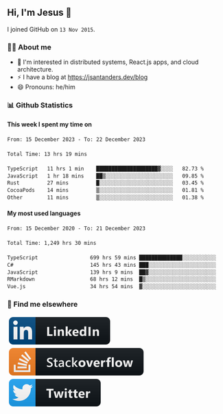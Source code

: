 ## Hi, I'm Jesus 👋

I joined GitHub on `13 Nov 2015`.

<!-- Talking about you -->

### 👨‍💻 About me

- 👦 I'm interested in distributed systems, React.js apps, and cloud architecture.
- ⚡️ I have a blog at <https://jsantanders.dev/blog>
- 😄 Pronouns: he/him

### 📊 Github Statistics

#### This week I spent my time on

<!--START_SECTION:weekly-->

```txt
From: 15 December 2023 - To: 22 December 2023

Total Time: 13 hrs 19 mins

TypeScript   11 hrs 1 min    ████████████████████▓░░░░   82.73 %
JavaScript   1 hr 18 mins    ██▒░░░░░░░░░░░░░░░░░░░░░░   09.85 %
Rust         27 mins         █░░░░░░░░░░░░░░░░░░░░░░░░   03.45 %
CocoaPods    14 mins         ▒░░░░░░░░░░░░░░░░░░░░░░░░   01.81 %
Other        11 mins         ▒░░░░░░░░░░░░░░░░░░░░░░░░   01.38 %
```

<!--END_SECTION:weekly-->

#### My most used languages

<!--START_SECTION:alltime-->

```txt
From: 15 December 2020 - To: 21 December 2023

Total Time: 1,249 hrs 30 mins

TypeScript                 699 hrs 59 mins ██████████████░░░░░░░░░░░   56.02 %
C#                         145 hrs 43 mins ███░░░░░░░░░░░░░░░░░░░░░░   11.66 %
JavaScript                 139 hrs 9 mins  ██▓░░░░░░░░░░░░░░░░░░░░░░   11.14 %
RMarkdown                  68 hrs 12 mins  █▒░░░░░░░░░░░░░░░░░░░░░░░   05.46 %
Vue.js                     34 hrs 54 mins  ▓░░░░░░░░░░░░░░░░░░░░░░░░   02.79 %
```

<!--END_SECTION:alltime-->

### 📢 Find me elsewhere

<p>
  <a target="_blank" href="https://linkedin.com/in/jsantanders">
    <img src="https://github.com/jsantanders/jsantanders/blob/master/img/linkedin.svg" alt="LinkedIn" style="vertical-align:top; margin:4px">
  </a>
  
  <a target="_blank" href="https://stackoverflow.com/users/7318331/jesus-santander">
    <img src="https://github.com/jsantanders/jsantanders/blob/master/img/stackoverflow.svg" alt="StackOverflow" style="vertical-align:top; margin:4px">
  </a>
  
  <a target="_blank" href="http://twitter.com/jsantanders">
    <img src="https://github.com/jsantanders/jsantanders/blob/master/img/twitter.svg" alt="Twitter" style="vertical-align:top; margin:4px">
  </a>
</p>
